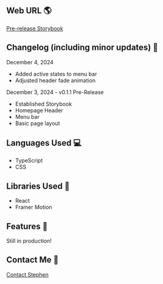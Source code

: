 ## Web URL 🌎

[Pre-release Storybook](https://storybook.stephenjlu.com/)

## Changelog (including minor updates) 📆

December 4, 2024
- Added active states to menu bar
- Adjusted header fade animation

December 3, 2024 - v0.1.1 Pre-Release
- Established Storybook
- Homepage Header
- Menu bar
- Basic page layout

## Languages Used 💻

- TypeScript
- CSS

## Libraries Used 📖

- React
- Framer Motion

## Features 🌟

Still in production!

## Contact Me 📨

[Contact Stephen](https://www.stephenjlu.com/contact#main)
